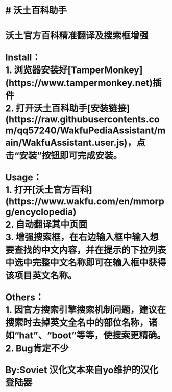 <h1># 沃土百科助手<h1>
沃土官方百科精准翻译及搜索框增强</p>
<p>Install：<br>
1. 浏览器安装好[TamperMonkey](https://www.tampermonkey.net)插件<br>
2. 打开沃土百科助手[安装链接](https://raw.githubusercontents.com/qq57240/WakfuPediaAssistant/main/WakfuAssistant.user.js)，点击“安装”按钮即可完成安装。</p>
<p>Usage：<br>
1. 打开[沃土官方百科](https://www.wakfu.com/en/mmorpg/encyclopedia)<br>
2. 自动翻译其中页面<br>
3. 增强搜索框，在右边输入框中输入想要查找的中文内容，并在提示的下拉列表中选中完整中文名称即可在输入框中获得该项目英文名称。</p>
<p>Others：<br>
1. 因官方搜索引擎搜索机制问题，建议在搜索时去掉英文全名中的部位名称，诸如“hat”、“boot”等等，使搜索更精确。<br>
2. Bug肯定不少</p>
By:Soviet 汉化文本来自yo维护的汉化登陆器
